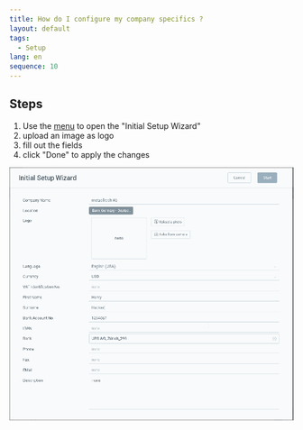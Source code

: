 ```yaml
---
title: How do I configure my company specifics ?
layout: default
tags:
  - Setup
lang: en
sequence: 10
---
```


## Steps

1. Use the [menu](Menu) to open the "Initial Setup Wizard"
1. upload an image as logo
1. fill out the fields
1. click "Done" to apply the changes


![](assets/IntialSetupWizard-5b428.png)
